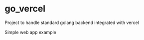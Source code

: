 # go_vercel
Project to handle standard golang backend integrated with vercel

Simple web app example
